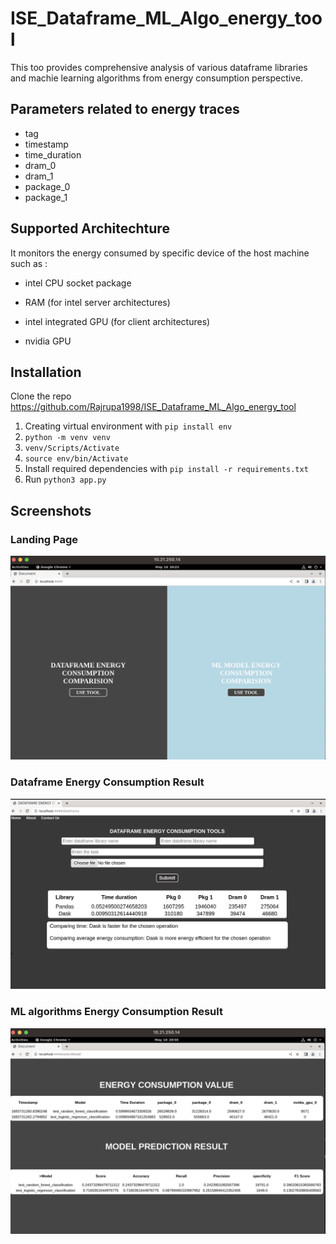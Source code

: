 
# ISE_Dataframe_ML_Algo_energy_tool

This too provides comprehensive analysis of various dataframe libraries and machie learning algorithms from energy consumption perspective.

## Parameters related to energy traces

- tag
- timestamp
- time_duration
- dram_0
- dram_1
- package_0
- package_1



## Supported Architechture

It monitors the energy consumed by specific device of the host machine such as :

- intel CPU socket package

- RAM (for intel server architectures)

- intel integrated GPU (for client architectures)

- nvidia GPU


## Installation

Clone the repo https://github.com/Rajrupa1998/ISE_Dataframe_ML_Algo_energy_tool

1. Creating virtual environment with `pip install env`
2. `python -m venv venv`
3. `venv/Scripts/Activate`
4.  `source env/bin/Activate`
5. Install required dependencies with `pip install -r requirements.txt`
6. Run `python3 app.py`




## Screenshots

<p>
<h3>Landing Page</h3>
<img src="Images/landing.png">
<h3>Dataframe Energy Consumption Result</h3>
    <img src="Images/df.png">
<h3>ML algorithms Energy Consumption Result</h3>
    <img src="Images/model.png">


</p>
 

